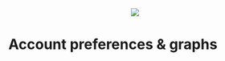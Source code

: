 <div style="text-align: center;">
    <img src="https://png.pngitem.com/pimgs/s/207-2073499_translate-platform-from-english-to-spanish-work-in.png">
</div>

# Account preferences & graphs

<!--
how it gets managed by IDMs (so they will also touch IPFS?!)

public vs private

interest graph & how it works off-chain

TODO: change interest graph related things in other pages & pictures

- per account graph state? a materialized tree of the current state based on all prior events - both off-chain & on-chain?

- remove the focus on the interest graph - it will be off-chain!
    - also from all graphics!




1 of N requirement for keeping the interest graph intact & being able to recover it from somewhere


the graph could be moved on-chain if there are many MB/s of DB throughput (possibly sharding) but that would put a lot of strain on the 


myspace-like page  (or linktree-like) where you paint the picture of you - as a map or as whatever - but content shouldn't be owned by separate platforms


Connections can be multidimensional with explicit filtering & exclusion of content based on its type/tag or interface that it originates from - all of which will also be represented by integers.




In Headjack all connections in the [interest graph](https://en.wikipedia.org/wiki/Interest_graph) are asymmetric and also visible & on-chain as it is geared towards [public discourse](https://www.quora.com/Will-the-future-of-social-graph-relationships-be-asymmetric-following-e-g-Quora-Twitter-or-symmetric-friending-e-g-Facebook/answer/David-O-Sacks) but private ones for a social graph can also be achieved through encryption - handled & stored by [IDMs](IDM.md) with greater trust assumptions. However, being public by default (as is the case with Twitter) and focusing on that aspect first greatly improves discoverability and the chances to bootstrap the network effect - propagation & reach are sought after. Identities will have their own customized landing pages off-chain through an IDM.



- `follows` (`array[integer]`) - list of accounts that it follows
    - `followers` (`array[integer]`) - a list of accounts that follow it (redundant - can be reconstructed by scanning all accounts - for faster queries of the other sort)

- Twitter: 400M users (220 MAU), average connections: 700
- 1.1 TB for arrays of arrays with 4 byte integers (the graph)
    - 2.2 TB (x2) if storing connections both ways for faster lookups (who do I follow & who follows me)
    - 4.4 TB (x2) if using long long int (8 bytes) - infinite indexes
- Metadata (pubkey, handle, description) per index would be O(1)
    - Less than the bytes required for 700 connections on average
- Realistic state size: ~20TB - database overhead & merkle roots
- The entire Twitter graph can be populated in a month with 1 MB/s of blockchain bandwidth



- private connections, posts & user data
    - see 4.2.2 Privacy (basically encrypted connections/actions and secrets shared/delegated to interfaces to operate on behalf of actor)
    even encrypted direct messaging could be implemented on top of this
    5.4.3 & 5.4.4
    https://unfinished.com/wp-content/uploads/dsnp_whitepaper.pdf
    - TODO: store off-chain?
    centralized connection graph is not incompatible with data pods as thought by in Solid, or Ceramic, etc.
        - can be stored & managed by ID managers
    - GDPR...
    https://matrix.org/~matthew/Response_to_-_Notes_on_privacy_and_data_collection_of_Matrix.pdf
    https://gitlab.com/libremonde-org/papers/research/privacy-matrix.org
    https://developer.litprotocol.com/docs/WhatIsLit/whatIsLitProtocol



muted keywords & preferences
https://twitter.com/AltcoinPsycho/status/1547203030185017344


-->
